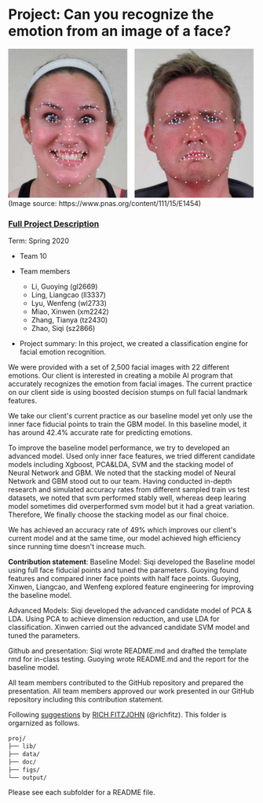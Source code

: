 # Project: Can you recognize the emotion from an image of a face? 
<img src="figs/CE.jpg" alt="Compound Emotions" width="500"/>
(Image source: https://www.pnas.org/content/111/15/E1454)

### [Full Project Description](doc/project3_desc.md)

Term: Spring 2020

+ Team 10
+ Team members
	+ Li, Guoying (gl2669)
	+ Ling, Liangcao (ll3337)
	+ Lyu, Wenfeng (wl2733)
	+ Miao, Xinwen (xm2242)
	+ Zhang, Tianya (tz2430)
	+ Zhao, Siqi (sz2866)

+ Project summary: In this project, we created a classification engine for facial emotion recognition. 

We were provided with a set of 2,500 facial images with 22 different emotions. Our client is interested in creating a mobile AI program that accurately recognizes the emotion from facial images. The current practice on our client side is using boosted decision stumps on full facial landmark features.

We take our client's current practice as our baseline model yet only use the inner face fiducial points to train the GBM model. In this baseline model, it has around 42.4% accurate rate for predicting emotions.

To improve the baseline model performance, we try to developed an advanced model. Used only inner face features, we tried different candidate models including Xgboost, PCA&LDA, SVM and the stacking model of Neural Network and GBM. We noted that the stacking model of Neural Network and GBM stood out to our team. Having conducted in-depth research and simulated accuracy rates from different sampled train vs test datasets, we noted that svm performed stably well, whereas deep learing model sometimes did overperformed svm model but it had a great variation. Therefore, We finally choose the stacking model as our final choice.

We has achieved an accuracy rate of 49% which improves our client's current model and at the same time, our model achieved high efficiency since running time doesn't increase much.

**Contribution statement**: 
Baseline Model: Siqi developed the Baseline model using full face fiducial points and tuned the parameters. Guoying found features and compared inner face points with half face points. Guoying, Xinwen, Liangcao, and Wenfeng explored feature engineering for improving the baseline model.

Advanced Models: Siqi developed the advanced candidate model of PCA & LDA. Using PCA to achieve dimension reduction, and use LDA for classification. Xinwen carried out the advanced candidate SVM model and tuned the parameters.

Github and presentation: Siqi wrote README.md and drafted the template rmd for in-class testing. Guoying wrote README.md and the report for the baseline model.

All team members contributed to the GitHub repository and prepared the presentation. All team members approved our work presented in our GitHub repository including this contribution statement.

Following [suggestions](http://nicercode.github.io/blog/2013-04-05-projects/) by [RICH FITZJOHN](http://nicercode.github.io/about/#Team) (@richfitz). This folder is orgarnized as follows.

```
proj/
├── lib/
├── data/
├── doc/
├── figs/
└── output/
```

Please see each subfolder for a README file.
